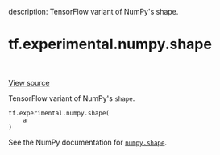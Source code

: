 description: TensorFlow variant of NumPy's shape.

<div itemscope itemtype="http://developers.google.com/ReferenceObject">
<meta itemprop="name" content="tf.experimental.numpy.shape" />
<meta itemprop="path" content="Stable" />
</div>

# tf.experimental.numpy.shape

<!-- Insert buttons and diff -->

<table class="tfo-notebook-buttons tfo-api nocontent" align="left">

</table>

<a target="_blank" class="external" href="/code/stable/tensorflow/python/ops/numpy_ops/np_array_ops.py">View source</a>



TensorFlow variant of NumPy's `shape`.

<pre class="devsite-click-to-copy prettyprint lang-py tfo-signature-link">
<code>tf.experimental.numpy.shape(
    a
)
</code></pre>



<!-- Placeholder for "Used in" -->

See the NumPy documentation for [`numpy.shape`](https://numpy.org/doc/1.18/reference/generated/numpy.shape.html).